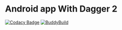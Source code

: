# Android app With Dagger 2

[![Codacy Badge](https://api.codacy.com/project/badge/Grade/36c2b2fb898043e7ad89547a5ba49012)](https://www.codacy.com/app/eniebercunha/android-dagger-2?utm_source=github.com&amp;utm_medium=referral&amp;utm_content=enieber/android-dagger-2&amp;utm_campaign=Badge_Grade) [![BuddyBuild](https://dashboard.buddybuild.com/api/statusImage?appID=57f3c112ce6b7e0100c43826&branch=develop&build=latest)](https://dashboard.buddybuild.com/apps/57f3c112ce6b7e0100c43826/build/latest)
